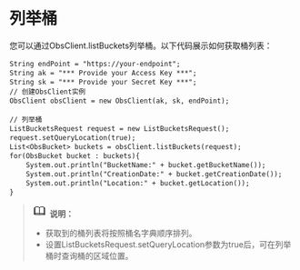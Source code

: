 # 列举桶<a name="obs_21_0402"></a>

您可以通过ObsClient.listBuckets列举桶。以下代码展示如何获取桶列表：

```
String endPoint = "https://your-endpoint";
String ak = "*** Provide your Access Key ***";
String sk = "*** Provide your Secret Key ***";
// 创建ObsClient实例
ObsClient obsClient = new ObsClient(ak, sk, endPoint);

// 列举桶
ListBucketsRequest request = new ListBucketsRequest();
request.setQueryLocation(true);
List<ObsBucket> buckets = obsClient.listBuckets(request);
for(ObsBucket bucket : buckets){
    System.out.println("BucketName:" + bucket.getBucketName());
    System.out.println("CreationDate:" + bucket.getCreationDate());
    System.out.println("Location:" + bucket.getLocation());
}
```

>![](public_sys-resources/icon-note.gif) **说明：**   
>-   获取到的桶列表将按照桶名字典顺序排列。  
>-   设置ListBucketsRequest.setQueryLocation参数为true后，可在列举桶时查询桶的区域位置。  

